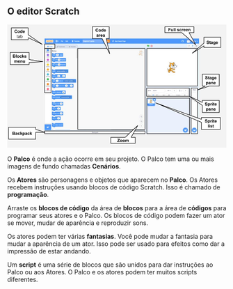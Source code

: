 ## O editor Scratch

![Um screenshot com anotações do editor Scratch.](images/scratch-interface.png)

O **Palco** é onde a ação ocorre em seu projeto. O Palco tem uma ou mais imagens de fundo chamadas **Cenários**.

Os **Atores** são personagens e objetos que aparecem no **Palco**. Os Atores recebem instruções usando blocos de código Scratch. Isso é chamado de **programação**.

Arraste os **blocos de código** da área de **blocos** para a área de **códigos** para programar seus atores e o Palco. Os blocos de código podem fazer um ator se mover, mudar de aparência e reproduzir sons.

Os atores podem ter várias **fantasias**. Você pode mudar a fantasia para mudar a aparência de um ator. Isso pode ser usado para efeitos como dar a impressão de estar andando.

Um **script** é uma série de blocos que são unidos para dar instruções ao Palco ou aos Atores. O Palco e os atores podem ter muitos scripts diferentes. 

